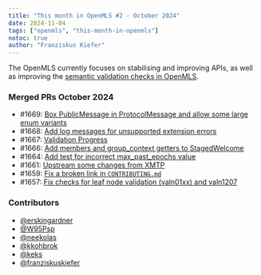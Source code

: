 ```yaml
---
title: "This month in OpenMLS #2 - October 2024"
date: 2024-11-04
tags: ["openmls", "this-month-in-openmls"]
notoc: true
author: "Franziskus Kiefer"
---
```


The OpenMLS currently focuses on stabilising and improving APIs, as well as
improving the [semantic validation checks in OpenMLS](https://validation.openmls.tech).

### Merged PRs October 2024
* #1669: [Box PublicMessage in ProtocolMessage and allow some large enum variants](https://github.com/openmls/openmls/pull/1669)
* #1668: [Add log messages for unsupported extension errors](https://github.com/openmls/openmls/pull/1668)
* #1667: [Validation Progress](https://github.com/openmls/openmls/pull/1667)
* #1666: [Add members and group_context getters to StagedWelcome](https://github.com/openmls/openmls/pull/1666)
* #1664: [Add test for incorrect max_past_epochs value](https://github.com/openmls/openmls/pull/1664)
* #1661: [Upstream some changes from XMTP](https://github.com/openmls/openmls/pull/1661)
* #1659: [Fix a broken link in `CONTRIBUTING.md`](https://github.com/openmls/openmls/pull/1659)
* #1657: [Fix checks for leaf node validation (valn01xx) and valn1207](https://github.com/openmls/openmls/pull/1657)

### Contributors
* [@erskingardner](https://github.com/erskingardner)
* [@W95Psp](https://github.com/W95Psp)
* [@neekolas](https://github.com/neekolas)
* [@kkohbrok](https://github.com/kkohbrok)
* [@keks](https://github.com/keks)
* [@franziskuskiefer](https://github.com/franziskuskiefer)
